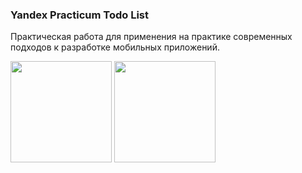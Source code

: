 ### Yandex Practicum Todo List

Практическая работа для применения на практике современных подходов к разработке мобильных приложений.

<img src="https://github.com/user-attachments/assets/abc51e43-4488-4160-a8fe-6c092b9be192" width="162" heigth="318">

<img src="https://github.com/user-attachments/assets/4d8f4239-e1e9-4c1b-8499-cc12114fdeca" width="162" heigth="318">
